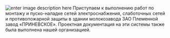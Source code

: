 <!--t Молокозавод ЗАО «Племенной завод «ПРИНЕВСКОЕ» t-->
<!--d Молокозавод ЗАО «Племенной завод «ПРИНЕВСКОЕ» d-->
<!--tag электроснабжение,сети tag-->

![enter image description here][1]
Приступаем к выполнению работ по монтажу и пуско-наладке сетей электроснабжения, слаботочных сетей и противопожарной защиты в здании молокозавода ЗАО Племенной завод «ПРИНЕВСКОЕ». Проектная документация на эти системы также была выполнена нашей организацией.


  [1]: https://scs-spb.ru/content/images/20190331033122-zao-prinevskoe1-1.jpg